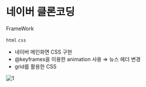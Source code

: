 # 네이버 클론코딩

FrameWork

`html` `css`

- 네이버 메인화면 CSS 구현
- @keyframes을 이용한 animation 사용 ⇒ 뉴스 헤더 변경
- grid를 활용한 CSS

![1](https://github.com/hig0ni/naver/assets/111436454/b8aec130-bfc9-457f-bf06-a65aeeeef429)
